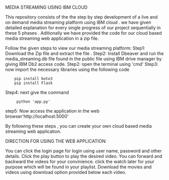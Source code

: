 MEDIA STREAMING USING IBM CLOUD

 This repository consists of the the step by step development of a live and on demand media streaming platform 
using IBM cloud .
 we have given detailed explanation for every single progress of our project sequentially in these 5 phases .
 Aditionally we have provided the code for our cloud based media streaming web application in a zip file.

 Follow the given steps to view our media streaming platform:
 Step1: Download the Zip file and extract the file .
 Step2: Install Dbeaver and run the media_streaming.db file found in the public file using IBM drive manager by giving IBM Db2 access code.
 Step2: open the terminal using 'cmd'
 Step3: now import the necessary libraries using the following code
        
        pip install boto3
        pip install Flask

 Step4: next give the command
         
         python 'app.py'
 step5: Now access the application in the web browser'http://localhost:5000'
  
 By following these steps , you can create your own cloud based media streaming web application.
 
 DIRECTION FOR USING THE WEB APPLICATION:
 
 You can click the login page for login using user name, password and other details.
 Click the play button to play the desired video.
 You can forward and backward the videos for your convinience.
 click the watch later for your purpose which will be found in your playlist.
 Download the movies and videos using download option provided below each video.
 
  